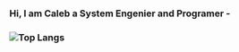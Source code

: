 <h3> Hi, I am Caleb a System Engenier and Programer - <h3>     
    
![Top Langs](https://github-readme-stats.vercel.app/api/top-langs/?username=calebsenm&layout=compact&theme=holi)
